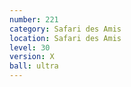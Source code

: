 ```yaml
---
number: 221
category: Safari des Amis
location: Safari des Amis
level: 30
version: X
ball: ultra
---
```

